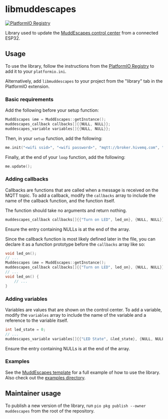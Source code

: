 # libmuddescapes

[![PlatformIO Registry](https://badges.registry.platformio.org/packages/muddescapes/library/libmuddescapes.svg)](https://registry.platformio.org/libraries/muddescapes/libmuddescapes)

Library used to update the [MuddEscapes control center](https://github.com/muddescapes/control-center)
from a connected ESP32.

## Usage

To use the library, follow the instructions from the [PlatformIO Registry](https://registry.platformio.org/libraries/muddescapes/libmuddescapes/installation) to add it to your `platformio.ini`.

Alternatively, add `libmuddescapes` to your project from the "library" tab in the PlatformIO extension.

### Basic requirements

Add the following before your setup function:

```cpp
MuddEscapes &me = MuddEscapes::getInstance();
muddescapes_callback callbacks[]{{NULL, NULL}};
muddescapes_variable variables[]{{NULL, NULL}};
```

Then, in your `setup` function, add the following:

```cpp
me.init("<wifi ssid>", "<wifi password>", "mqtt://broker.hivemq.com", "<puzzle name>", callbacks, variables);
```

Finally, at the end of your `loop` function, add the following:

```cpp
me.update();
```

### Adding callbacks

Callbacks are functions that are called when a message is received on the MQTT topic.
To add a callback, modify the `callbacks` array to include the name of the callback function,
and the function itself.

The function should take no arguments and return nothing.

```cpp
muddescapes_callback callbacks[]{{"Turn on LED", led_on}, {NULL, NULL}};
```

Ensure the entry containing NULLs is at the end of the array.

Since the callback function is most likely defined later in the file,
you can declare it as a function prototype before the `callbacks` array like so:

```cpp
void led_on();
// ...
Muddescapes &me = MuddEscapes::getInstance();
muddescapes_callback callbacks[]{{"Turn on LED", led_on}, {NULL, NULL}};
// ...
void led_on() {
    // ...
}
```

### Adding variables

Variables are values that are shown on the control center. To add a variable, modify the `variables`
array to include the name of the variable and a reference to the variable itself.

```cpp
int led_state = 0;
// ...
muddescapes_variable variables[]{{"LED State", &led_state}, {NULL, NULL}};
```

Ensure the entry containing NULLs is at the end of the array.

### Examples

See the [MuddEscapes template](https://github.com/muddescapes/template) for a full example of how to use
the library. Also check out the [examples directory](examples/).

## Maintainer usage

To publish a new version of the library, run `pio pkg publish --owner muddescapes` from the root of the repository.

